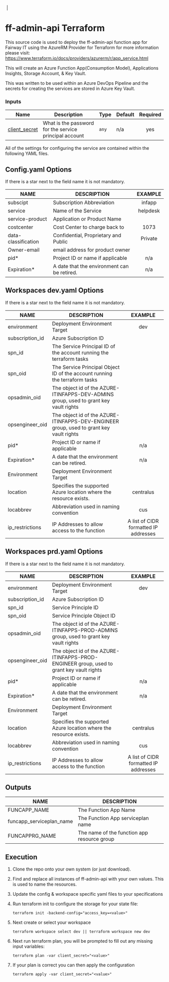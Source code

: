 ​            |

# ff-admin-api Terraform

This source code is used to deploy the ff-admin-api function app for Fairway IT using the AzureRM Provider for Terraform for more information please visit: <https://www.terraform.io/docs/providers/azurerm/r/app_service.html>

This will create an Azure Function App(Consumption Model), Applications Insights, Storage Account, & Key Vault.

This was written to be used within an Azure DevOps Pipeline and the secrets for creating the services are stored in Azure Key Vault.

### Inputs

| Name                                     | Description                                            | Type  | Default | Required |
| ---------------------------------------- | ------------------------------------------------------ | ----- | ------- | :------: |
| [client\_secret](#input\_client\_secret) | What is the password for the service principal account | `any` | n/a     |   yes    |

All of the settings for configuring the service are contained within the following YAML files.

## Config.yaml Options

If there is a star next to the field name it is not mandatory.

| NAME                | DESCRIPTION                                 | EXAMPLE  |
| ------------------- | ------------------------------------------- | :------: |
| subscipt            | Subscription Abbreviation                   |  infapp  |
| service             | Name of the Service                         | helpdesk |
| service-product     | Application  or Product Name                |          |
| costcenter          | Cost Center to charge back to               |   1073   |
| data-classification | Confidential, Proprietary and Public        | Private  |
| Owner-email         | email address for product owner             |          |
| pid*                | Project ID or name if applicable            |   n/a    |
| Expiration*         | A date that the environment can be retired. |   n/a    |

## Workspaces dev.yaml Options

If there is a star next to the field name it is not mandatory.

| NAME            | DESCRIPTION                                                  |                EXAMPLE                |
| --------------- | ------------------------------------------------------------ | :-----------------------------------: |
| environment     | Deployment Environment Target                                |                  dev                  |
| subscription_id | Azure Subscription ID                                        |                                       |
| spn_id          | The Service Principal ID of the account running the terraform tasks |                                       |
| spn_oid         | The Service Principal Object ID of the account running the terraform tasks |                                       |
| opsadmin_oid    | The object id of the AZURE-ITINFAPPS-DEV-ADMINS group, used to grant key vault rights |                                       |
| opsengineer_oid | The object id of the AZURE-ITINFAPPS-DEV-ENGINEER group, used to grant key vault rights |                                       |
| pid*            | Project ID or name if applicable                             |                  n/a                  |
| Expiration*     | A date that the environment can be retired.                  |                  n/a                  |
| Environment     | Deployment Environment Target                                |                                       |
| location        | Specifies the supported Azure location where the resource exists. |               centralus               |
| locabbrev       | Abbreviation used in naming convention                       |                  cus                  |
| ip_restrictions | IP Addresses to allow access to the function                 | A list of CIDR formatted IP addresses |

## Workspaces prd.yaml Options

If there is a star next to the field name it is not mandatory.

| NAME            | DESCRIPTION                                                  |                EXAMPLE                |
| --------------- | ------------------------------------------------------------ | :-----------------------------------: |
| environment     | Deployment Environment Target                                |                  dev                  |
| subscription_id | Azure Subscription ID                                        |                                       |
| spn_id          | Service Principle ID                                         |                                       |
| spn_oid         | Service Principle Object ID                                  |                                       |
| opsadmin_oid    | The object id of the AZURE-ITINFAPPS-PROD-ADMINS group, used to grant key vault rights |                                       |
| opsengineer_oid | The object id of the AZURE-ITINFAPPS-PROD-ENGINEER group, used to grant key vault rights |                                       |
| pid*            | Project ID or name if applicable                             |                  n/a                  |
| Expiration*     | A date that the environment can be retired.                  |                  n/a                  |
| Environment     | Deployment Environment Target                                |                                       |
| location        | Specifies the supported Azure location where the resource exists. |               centralus               |
| locabbrev       | Abbreviation used in naming convention                       |                  cus                  |
| ip_restrictions | IP Addresses to allow access to the function                 | A list of CIDR formatted IP addresses |

## Outputs

| NAME                     | DESCRIPTION                                 |
| ------------------------ | ------------------------------------------- |
| FUNCAPP_NAME             | The Function App Name                       |
| funcapp_serviceplan_name | The Function App serviceplan name           |
| FUNCAPPRG_NAME           | The name of the function app resource group |

## Execution

1. Clone the repo onto your own system (or just download).

2.  Find and replace all instances of ff-admin-api with your own values. This is used to name the resources.

3. Update the config & workspace specific yaml files to your specifications

4. Run terraform init to configure the storage for your state file:

   ```hcl
   terraform init -backend-config="access_key=<value>"
   ```

5. Next create or select your workspace

   ```
   terraform workspace select dev || terraform workspace new dev
   ```

6. Next run terraform plan, you will be prompted to fill out any missing input variables:

   ```
   terraform plan -var client_secret="<value>"
   ```

7. If your plan is correct you can then apply the configuration

   ```
   terraform apply -var client_secret="<value>"
   ```



